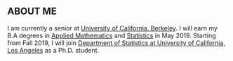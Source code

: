 ## ABOUT ME

I am currently a senior at [University of California, Berkeley](https://www.berkeley.edu/). I will earn my B.A degrees in [Applied Mathematics](https://math.berkeley.edu/) and [Statistics](http://statistics.berkeley.edu/) in May 2019. 
Starting from Fall 2019, I will join [Department of Statistics at University of California, Los Angeles](http://statistics.ucla.edu/) as a Ph.D. student.
